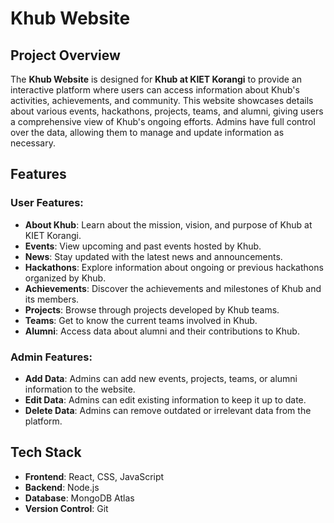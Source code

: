 # Khub Website

## Project Overview
The **Khub Website** is designed for **Khub at KIET Korangi** to provide an interactive platform where users can access information about Khub's activities, achievements, and community. This website showcases details about various events, hackathons, projects, teams, and alumni, giving users a comprehensive view of Khub's ongoing efforts. Admins have full control over the data, allowing them to manage and update information as necessary.

## Features

### User Features:
- **About Khub**: Learn about the mission, vision, and purpose of Khub at KIET Korangi.
- **Events**: View upcoming and past events hosted by Khub.
- **News**: Stay updated with the latest news and announcements.
- **Hackathons**: Explore information about ongoing or previous hackathons organized by Khub.
- **Achievements**: Discover the achievements and milestones of Khub and its members.
- **Projects**: Browse through projects developed by Khub teams.
- **Teams**: Get to know the current teams involved in Khub.
- **Alumni**: Access data about alumni and their contributions to Khub.

### Admin Features:
- **Add Data**: Admins can add new events, projects, teams, or alumni information to the website.
- **Edit Data**: Admins can edit existing information to keep it up to date.
- **Delete Data**: Admins can remove outdated or irrelevant data from the platform.

## Tech Stack

- **Frontend**: React, CSS, JavaScript
- **Backend**: Node.js
- **Database**: MongoDB Atlas
- **Version Control**: Git

